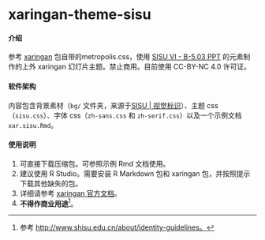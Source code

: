 # xaringan-theme-sisu

#### 介绍
参考 [xaringan](https://slides.yihui.org/xaringan) 包自带的metropolis.css，使用 [SISU VI - B-5.03 PPT](http://www.shisu.edu.cn/about/identity-guidelines) 的元素制作的上外 xaringan 幻灯片主题。禁止商用。目前使用 CC-BY-NC 4.0 许可证。

#### 软件架构
内容包含背景素材（`bg/` 文件夹，来源于[SISU | 视觉标识](http://www.shisu.edu.cn/about/identity-guidelines)）、主题 css（`sisu.css`）、字体 css（`zh-sans.css` 和 `zh-serif.css`）以及一个示例文档 `xar.sisu.Rmd`。

#### 使用说明

1.  可直接下载压缩包。可参照示例 Rmd 文档使用。
2.  建议使用 R Studio。需要安装 R Markdown 包和 xaringan 包，并按照提示下载其他缺失的包。
3.  详细请参考 [xaringan 官方文档](https://slides.yihui.org/xaringan/zh-CN.html)。
4.  **不得作商业用途**[^1]。

[^1]: 参考 http://www.shisu.edu.cn/about/identity-guidelines。